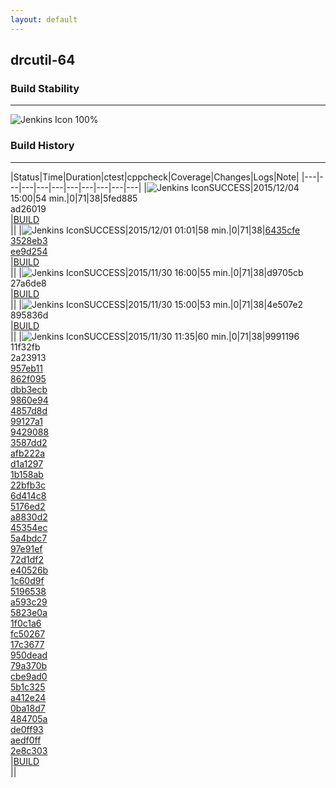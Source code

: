 ```yaml
---
layout: default
---
```

## drcutil-64
### Build Stability
___
![Jenkins Icon](http://jenkinshrg.github.io/images/48x48/health-80plus.png)
100%
  
### Build History
___
|Status|Time|Duration|<span class='badge'>ctest</span>|<span class='badge'>cppcheck</span>|Coverage|Changes|Logs|Note|
|---|---|---|---|---|---|---|---|---|---|
|![Jenkins Icon](http://jenkinshrg.github.io/images/24x24/blue.png)SUCCESS|2015/12/04 15:00|54 min.|0|71|38|5fed885<br>ad26019<br>|[BUILD](https://drive.google.com/file/d/0B54sHwaxmuM4UDhHV2lJWGV1aTA/view?usp=drivesdk)<br>||
|![Jenkins Icon](http://jenkinshrg.github.io/images/24x24/blue.png)SUCCESS|2015/12/01 01:01|58 min.|0|71|38|[6435cfe](https://github.com/fkanehiro/hrpsys-base/commit/6435cfe)<br>[3528eb3](https://github.com/fkanehiro/hrpsys-base/commit/3528eb3)<br>[ee9d254](https://github.com/fkanehiro/hrpsys-base/commit/ee9d254)<br>|[BUILD](https://drive.google.com/file/d/0B54sHwaxmuM4TkQ1ZXJKSG5zSm8/view?usp=drivesdk)<br>||
|![Jenkins Icon](http://jenkinshrg.github.io/images/24x24/blue.png)SUCCESS|2015/11/30 16:00|55 min.|0|71|38|d9705cb<br>27a6de8<br>|[BUILD](https://drive.google.com/file/d/0B54sHwaxmuM4bFFCb05DOVBkUGc/view?usp=drivesdk)<br>||
|![Jenkins Icon](http://jenkinshrg.github.io/images/24x24/blue.png)SUCCESS|2015/11/30 15:00|53 min.|0|71|38|4e507e2<br>895836d<br>|[BUILD](https://drive.google.com/file/d/0B54sHwaxmuM4YjFZdGdfWTgtbk0/view?usp=drivesdk)<br>||
|![Jenkins Icon](http://jenkinshrg.github.io/images/24x24/blue.png)SUCCESS|2015/11/30 11:35|60 min.|0|71|38|9991196<br>11f32fb<br>2a23913<br>[957eb11](https://github.com/jrl-umi3218/hmc2/commit/957eb11)<br>[862f095](https://github.com/jrl-umi3218/hmc2/commit/862f095)<br>[dbb3ecb](https://github.com/jrl-umi3218/hrpcnoid/commit/dbb3ecb)<br>[9860e94](https://github.com/jrl-umi3218/hrpcnoid/commit/9860e94)<br>[4857d8d](https://github.com/jrl-umi3218/hrpcnoid/commit/4857d8d)<br>[99127a1](https://github.com/jrl-umi3218/hrpcnoid/commit/99127a1)<br>[9429088](https://github.com/jrl-umi3218/hrpcnoid/commit/9429088)<br>[3587dd2](https://github.com/jrl-umi3218/hrpcnoid/commit/3587dd2)<br>[afb222a](https://github.com/jrl-umi3218/hrpcnoid/commit/afb222a)<br>[d1a1297](https://github.com/jrl-umi3218/hrpcnoid/commit/d1a1297)<br>[1b158ab](https://github.com/jrl-umi3218/hrpcnoid/commit/1b158ab)<br>[22bfb3c](https://github.com/jrl-umi3218/hrpcnoid/commit/22bfb3c)<br>[6d414c8](https://github.com/jrl-umi3218/hrpcnoid/commit/6d414c8)<br>[5176ed2](https://github.com/jrl-umi3218/hrpcnoid/commit/5176ed2)<br>[a8830d2](https://github.com/jrl-umi3218/hrpcnoid/commit/a8830d2)<br>[45354ec](https://github.com/fkanehiro/hrpsys-base/commit/45354ec)<br>[5a4bdc7](https://github.com/fkanehiro/hrpsys-base/commit/5a4bdc7)<br>[97e91ef](https://github.com/fkanehiro/hrpsys-base/commit/97e91ef)<br>[72d1df2](https://github.com/fkanehiro/hrpsys-base/commit/72d1df2)<br>[e40526b](https://github.com/fkanehiro/hrpsys-base/commit/e40526b)<br>[1c60d9f](https://github.com/fkanehiro/hrpsys-base/commit/1c60d9f)<br>[5196538](https://github.com/fkanehiro/hrpsys-base/commit/5196538)<br>[a593c29](https://github.com/fkanehiro/hrpsys-base/commit/a593c29)<br>[5823e0a](https://github.com/fkanehiro/hrpsys-base/commit/5823e0a)<br>[1f0c1a6](https://github.com/fkanehiro/hrpsys-base/commit/1f0c1a6)<br>[fc50267](https://github.com/fkanehiro/hrpsys-base/commit/fc50267)<br>[17c3677](https://github.com/fkanehiro/hrpsys-base/commit/17c3677)<br>[950dead](https://github.com/fkanehiro/hrpsys-base/commit/950dead)<br>[79a370b](https://github.com/fkanehiro/hrpsys-base/commit/79a370b)<br>[cbe9ad0](https://github.com/fkanehiro/hrpsys-base/commit/cbe9ad0)<br>[5b1c325](https://github.com/fkanehiro/hrpsys-base/commit/5b1c325)<br>[a412e24](https://github.com/fkanehiro/hrpsys-base/commit/a412e24)<br>[0ba18d7](https://github.com/fkanehiro/hrpsys-base/commit/0ba18d7)<br>[484705a](https://github.com/fkanehiro/hrpsys-base/commit/484705a)<br>[de0ff93](https://github.com/fkanehiro/hrpsys-base/commit/de0ff93)<br>[aedf0ff](https://github.com/fkanehiro/hrpsys-base/commit/aedf0ff)<br>[2e8c303](https://github.com/fkanehiro/hrpsys-base/commit/2e8c303)<br>|[BUILD](https://drive.google.com/file/d/0B54sHwaxmuM4WWJQR2RyeHljYmc/view?usp=drivesdk)<br>||
